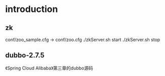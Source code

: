# introduction

## zk
conf/zoo_sample.cfg -> conf/zoo.cfg
./zkServer.sh start
./zkServer.sh stop

## dubbo-2.7.5
《Spring Cloud Alibaba》第三章的dubbo源码


# 